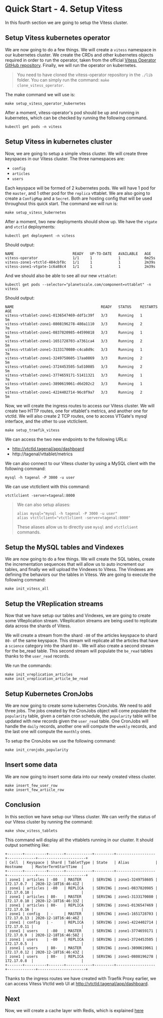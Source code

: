 # Quick Start - 4. Setup Vitess

In this fourth section we are going to setup the Vitess cluster.

## Setup Vitess kubernetes operator

We are now going to do a few things. We will create a `vitess` namespace in our kubernetes cluster. We create the CRDs and other kubernetes objects required in order to run the operator, taken from the official [Vitess Operator GitHub repository](https://github.com/planetscale/vitess-operator). Finally, we will run the operator on kubernetes.

> You need to have cloned the vitess-operator repository in the `./lib` folder. You can simply run the command: `make clone_vitess_operator`.

The make command we will use is:

```
make setup_vitess_operator_kubernetes
```

After a moment, vitess-operator's pod should be up and running in kubernetes, which can be checked by running the following command.

```
kubectl get pods -n vitess
```

## Setup Vitess in kubernetes cluster

Now, we are going to setup a simple vitess cluster. We will create three keyspaces in our Vitess cluster. The three namespaces are:

- `config`
- `articles`
- `users`

Each keyspace will be formed of 2 kubernetes pods. We will have 1 pod for the `master`, and 1 other pod for the `replica` vttablet. We are also going to create a `ConfigMap` and a `Secret`. Both are hosting config that will be used throughout this quick start. The command we will run is:

```
make setup_vitess_kubernetes
```

After a moment, two new deployments should show up. We have the `vtgate` and `vtctld` deployments:

```
kubectl get deployment -n vitess
```
Should output:

```
NAME                           READY   UP-TO-DATE   AVAILABLE   AGE
vitess-operator                1/1     1            1           6m25s
vitess-zone1-vtctld-484cbf8c   1/1     1            1           2m39s
vitess-zone1-vtgate-1c6a88c4   1/1     1            1           2m39s
```

And we should also be able to see all our new `vttablet`:

```
kubectl get pods --selector="planetscale.com/component=vttablet" -n vitess
```

Should output:

```
NAME                                        READY   STATUS    RESTARTS   AGE
vitess-vttablet-zone1-0136547469-ddf1c39f   3/3     Running   1          5m
vitess-vttablet-zone1-0808196278-480a1110   3/3     Running   2          7m
vitess-vttablet-zone1-0837820985-44599818   3/3     Running   1          5m
vitess-vttablet-zone1-1651728703-a7361ca4   3/3     Running   2          5m
vitess-vttablet-zone1-3133170080-c4ca8d9c   3/3     Running   1          7m
vitess-vttablet-zone1-3249758605-17aa0869   3/3     Running   2          5m
vitess-vttablet-zone1-3724453505-5a510085   3/3     Running   2          5m
vitess-vttablet-zone1-3774659171-51411321   3/3     Running   1          7m
vitess-vttablet-zone1-3890619061-d6d202c2   3/3     Running   1          5m
vitess-vttablet-zone1-4224402714-96c8f9a7   3/3     Running   2          5m
```

Now, we will create the ingress routes to access our Vitess cluster. We will create two HTTP routes, one for vttablet's metrics, and another one for vtctld. We will also create 2 TCP routes, one to access VTGate's mysql interface, and the other to use vtctlclient.

```
make setup_traefik_vitess
```

We can access the two new endpoints to the following URLs:

- http://vtctld.tagenal/app/dashboard
- http://tagenal/vttablet/metrics

We can also connect to our Vitess cluster by using a MySQL client with the following command:

```
mysql -h tagenal -P 3000 -u user
```

We can use vtctlclient with this command:

```
vtctlclient -server=tagenal:8000
```

> We can also setup aliases:
> 
> ```
> alias mysql="mysql -h tagenal -P 3000 -u user"
> alias vtctlclient="vtctlclient -server=tagenal:8000"
> ```
> These aliases allow us to directly use `mysql` and `vtctlclient` commands.

## Setup the MySQL tables and Vindexes

We are now going to do a few things. We will create the SQL tables, create the incrementation sequences that will allow us to auto increment our tables, and finally we will upload the Vindexes to Vitess. The Vindexes are defining the behaviors our the tables in Vitess. We are going to execute the following command:

```
make init_vitess_all
```

## Setup the VReplication streams

Now that we have setup our tables and Vindexes, we are going to create some VReplication stream. VReplication streams are being used to replicate data across the shards of Vitess.

We will create a stream from the shard `-80` of the articles keyspace to shard `80-` of the same keyspace. This stream will replicate all the articles that have a `science` category into the shard `80-`. We will also create a second stream for the be_read table. This second stream will populate the `be_read` tables thanks to the `user_read` records.

We run the commands:

```
make init_vreplication_articles
make init_vreplication_article_be_read
```

## Setup Kubernetes CronJobs

We are now going to create some kubernetes CronJobs. We need to add three jobs. The jobs created by the CronJobs object will come populate the `popularity` table, given a certain cron schedule, the `popularity` table will be updated with new records given the `user_read` table. One CronJobs will handle the `daily` records, another one will compute the `weekly` records, and the last one will compute the `monthly` ones.

To setup the CronJobs we use the following command:

```
make init_cronjobs_popularity
```

## Insert some data

We are now going to insert some data into our newly created vitess cluster.

```
make insert_few_user_row
make insert_few_article_row
```

## Conclusion

In this section we have setup our Vitess cluster. We can verify the status of our Vitess cluster by running the command:

```
make show_vitess_tablets
```

This command will display all the vttablets running in our cluster. It should output something like:

```
+-------+----------+-------+------------+---------+------------------+-------------+----------------------+
| Cell  | Keyspace | Shard | TabletType | State   | Alias            | Hostname    | MasterTermStartTime  |
+-------+----------+-------+------------+---------+------------------+-------------+----------------------+
| zone1 | articles | -80   | MASTER     | SERVING | zone1-3249758605 | 172.17.0.7  | 2020-12-18T16:46:41Z |
| zone1 | articles | -80   | REPLICA    | SERVING | zone1-0837820985 | 172.17.0.18 |                      |
| zone1 | articles | 80-   | MASTER     | SERVING | zone1-3133170080 | 172.17.0.10 | 2020-12-18T16:46:33Z |
| zone1 | articles | 80-   | REPLICA    | SERVING | zone1-0136547469 | 172.17.0.16 |                      |
| zone1 | config   | -     | MASTER     | SERVING | zone1-1651728703 | 172.17.0.13 | 2020-12-18T16:46:46Z |
| zone1 | config   | -     | REPLICA    | SERVING | zone1-4224402714 | 172.17.0.11 |                      |
| zone1 | users    | -80   | MASTER     | SERVING | zone1-3774659171 | 172.17.0.9  | 2020-12-18T16:46:58Z |
| zone1 | users    | -80   | REPLICA    | SERVING | zone1-3724453505 | 172.17.0.5  |                      |
| zone1 | users    | 80-   | MASTER     | SERVING | zone1-3890619061 | 172.17.0.12 | 2020-12-18T16:46:43Z |
| zone1 | users    | 80-   | REPLICA    | SERVING | zone1-0808196278 | 172.17.0.8  |                      |
+-------+----------+-------+------------+---------+------------------+-------------+----------------------+
```

Thanks to the ingress routes we have created with Traefik Proxy earlier, we can access Vitess Vtctld web UI at http://vtctld.tagenal/app/dashboard.

## Next

Now, we will create a cache layer with Redis, which is explained [here](./setup-monitoring.md)